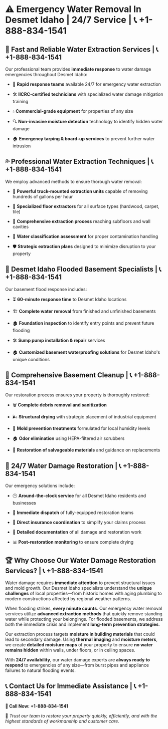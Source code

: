 # ⚠️ Emergency Water Removal In Desmet Idaho | 24/7 Service | 📞 +1-888-834-1541  

## 🚀 Fast and Reliable Water Extraction Services | 📞 +1-888-834-1541  
Our professional team provides **immediate response** to water damage emergencies throughout Desmet Idaho:  

- 🏃 **Rapid response teams** available 24/7 for emergency water extraction  
- 🛠️ **IICRC-certified technicians** with specialized water damage mitigation training  
- 💧 **Commercial-grade equipment** for properties of any size  
- 🔍 **Non-invasive moisture detection** technology to identify hidden water damage  
- 🏠 **Emergency tarping & board-up services** to prevent further water intrusion  

## 💦 Professional Water Extraction Techniques | 📞 +1-888-834-1541  
We employ advanced methods to ensure thorough water removal:  

- 🚛 **Powerful truck-mounted extraction units** capable of removing hundreds of gallons per hour  
- 🏡 **Specialized floor extractors** for all surface types (hardwood, carpet, tile)  
- 🔄 **Comprehensive extraction process** reaching subfloors and wall cavities  
- 🏥 **Water classification assessment** for proper contamination handling  
- 🛡️ **Strategic extraction plans** designed to minimize disruption to your property  

## 🌊 Desmet Idaho Flooded Basement Specialists | 📞 +1-888-834-1541  
Our basement flood response includes:  

- ⏳ **60-minute response time** to Desmet Idaho locations  
- 🏗️ **Complete water removal** from finished and unfinished basements  
- 🏚️ **Foundation inspection** to identify entry points and prevent future flooding  
- 🛠️ **Sump pump installation & repair** services  
- 🏠 **Customized basement waterproofing solutions** for Desmet Idaho's unique conditions  

## 🧹 Comprehensive Basement Cleanup | 📞 +1-888-834-1541  
Our restoration process ensures your property is thoroughly restored:  

- 🗑️ **Complete debris removal and sanitization**  
- 🌬️ **Structural drying** with strategic placement of industrial equipment  
- 🦠 **Mold prevention treatments** formulated for local humidity levels  
- 🏠 **Odor elimination** using HEPA-filtered air scrubbers  
- 🔧 **Restoration of salvageable materials** and guidance on replacements  

## 🚨 24/7 Water Damage Restoration | 📞 +1-888-834-1541  
Our emergency solutions include:  

- 🕒 **Around-the-clock service** for all Desmet Idaho residents and businesses  
- 🚚 **Immediate dispatch** of fully-equipped restoration teams  
- 📑 **Direct insurance coordination** to simplify your claims process  
- 📝 **Detailed documentation** of all damage and restoration work  
- 📊 **Post-restoration monitoring** to ensure complete drying  

## 🏆 Why Choose Our Water Damage Restoration Services? | 📞 +1-888-834-1541  
Water damage requires **immediate attention** to prevent structural issues and mold growth. Our Desmet Idaho specialists understand the **unique challenges** of local properties—from historic homes with aging plumbing to modern constructions affected by regional weather patterns.  

When flooding strikes, **every minute counts**. Our emergency water removal services utilize **advanced extraction methods** that quickly remove standing water while protecting your belongings. For flooded basements, we address both the immediate crisis and implement **long-term prevention strategies**.  

Our extraction process targets **moisture in building materials** that could lead to secondary damage. Using **thermal imaging** and **moisture meters**, we create **detailed moisture maps** of your property to ensure **no water remains hidden** within walls, under floors, or in ceiling spaces.  

With **24/7 availability**, our water damage experts are **always ready to respond** to emergencies of any size—from burst pipes and appliance failures to natural flooding events.  

## 📞 Contact Us for Immediate Assistance | 📞 +1-888-834-1541  
**📲 Call Now: +1-888-834-1541**  

💙 *Trust our team to restore your property quickly, efficiently, and with the highest standards of workmanship and customer care.*  
